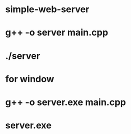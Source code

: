 # simple-web-server

# g++ -o server main.cpp

# ./server

# for window

# g++ -o server.exe main.cpp

# server.exe
